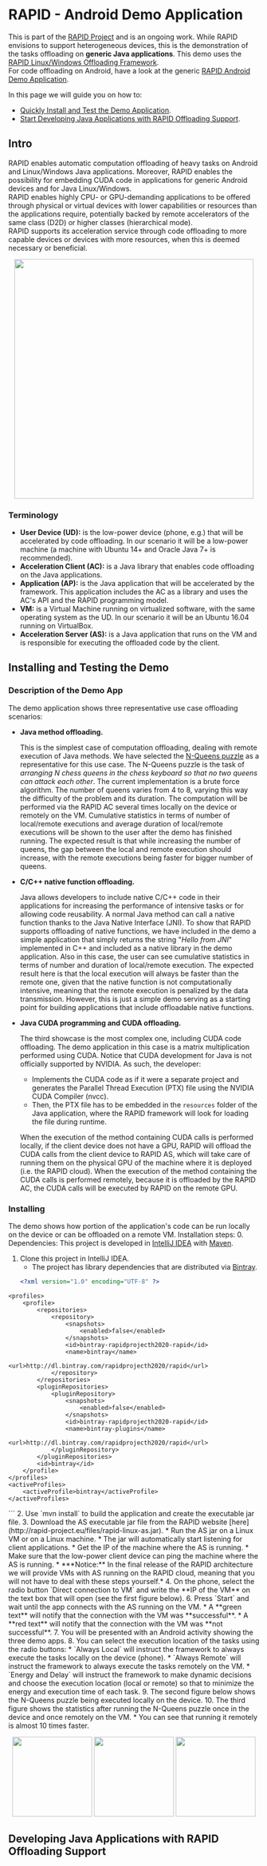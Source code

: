 # RAPID - Android Demo Application
This is part of the [RAPID Project](http://www.rapid-project.eu) and is an ongoing work.
While RAPID envisions to support heterogeneous devices, this is the demonstration of the tasks offloading on **generic Java applications**.
This demo uses the [RAPID Linux/Windows Offloading Framework](https://github.com/RapidProjectH2020/rapid-linux).  
For code offloading on Android, have a look at the generic 
[RAPID Android Demo Application](https://github.com/RapidProjectH2020/rapid-android-DemoApp).

In this page we will guide you on how to:
* [Quickly Install and Test the Demo Application](#installing-and-testing-the-demo).
* [Start Developing Java Applications with RAPID Offloading Support](#developing-java-applications-with-rapid-offloading-support).

## Intro
RAPID enables automatic computation offloading of heavy tasks on Android and Linux/Windows Java applications.
Moreover, RAPID enables the possibility for embedding CUDA code in applications for generic Android devices
and for Java Linux/Windows.  
RAPID enables highly CPU- or GPU-demanding applications to be offered through physical or virtual devices with lower capabilities or resources than the applications require, potentially backed by remote accelerators of the same class (D2D) or higher classes (hierarchical mode).  
RAPID supports its acceleration service through code offloading to more capable devices or devices with more resources, when this is deemed necessary or beneficial.
<p align="center">
<img src="http://rapid-project.eu/files/rapid-arch.png" width="480">
</p>

### Terminology
* **User Device (UD):** is the low-power device (phone, e.g.) that will be accelerated by code offloading.
In our scenario it will be a low-power machine (a machine with Ubuntu 14+ and Oracle Java 7+ is recommended).
* **Acceleration Client (AC):** is a Java library that enables code offloading on the Java applications.
* **Application (AP):** is the Java application that will be accelerated by the framework.
This application includes the AC as a library and uses the AC's API and the RAPID programming model.
* **VM:** is a Virtual Machine running on virtualized software, with the same operating system as the UD.
In our scenario it will be an Ubuntu 16.04 running on VirtualBox.
* **Acceleration Server (AS):** is a Java application that runs on the VM and is responsible for executing the offloaded code by the client.

## Installing and Testing the Demo

### Description of the Demo App
The demo application shows three representative use case offloading scenarios:

* **Java method offloading.**

  This is the simplest case of computation offloading, dealing with remote execution of Java methods.
  We have selected the [N-Queens puzzle](https://developers.google.com/optimization/puzzles/queens) as a representative for this use case.
  The N-Queens puzzle is the task of *arranging N chess queens in the chess keyboard so that no two queens can attack each other*.
  The current implementation is a brute force algorithm.
  The number of queens varies from 4 to 8, varying this way the difficulty of the problem and its duration.
  The computation will be performed via the RAPID AC several times locally on the device or remotely on the VM.
  Cumulative statistics in terms of number of local/remote executions and average duration of local/remote executions
  will be shown to the user after the demo has finished running.
  The expected result is that while increasing the number of queens, the gap between the local and remote execution should increase,
  with the remote executions being faster for bigger number of queens.

* **C/C++ native function offloading.**

  Java allows developers to include native C/C++ code in their applications for increasing the performance 
  of intensive tasks or for allowing code reusability. 
  A normal Java method can call a native function thanks to the Java Native Interface (JNI). 
  To show that RAPID supports offloading of native functions, we have included in the demo a simple application 
  that simply returns the string "*Hello from JNI*" implemented in C++ and included as a native library in the demo application.
  Also in this case, the user can see cumulative statistics in terms of number and duration of local/remote execution.
  The expected result here is that the local execution will always be faster than the remote one, 
  given that the native function is not computationally intensive, meaning that the remote execution is penalized by the data transmission.
  However, this is just a simple demo serving as a starting point for building applications that include offloadable native functions.

* **Java CUDA programming and CUDA offloading.**

  The third showcase is the most complex one, including CUDA code offloading.
  The demo application in this case is a matrix multiplication performed using CUDA.
  Notice that CUDA development for Java is not officially supported by NVIDIA.
  As such, the developer:
  * Implements the CUDA code as if it were a separate project and generates the Parallel Thread Execution 
  (PTX) file using the NVIDIA CUDA Compiler (nvcc).
  * Then, the PTX file has to be embedded in the `resources` folder of the Java application, 
  where the RAPID framework will look for loading the file during runtime.
  
  When the execution of the method containing CUDA calls is performed locally, if the client device does not have a GPU, 
  RAPID will offload the CUDA calls from the client device to RAPID AS,
  which will take care of running them on the physical GPU of the machine where it is deployed (i.e. the RAPID cloud). 
  When the execution of the method containing the CUDA calls is performed remotely, because it is offloaded by the RAPID AC,
  the CUDA calls will be executed by RAPID on the remote GPU.

### Installing
The demo shows how portion of the application's code can be run locally on the device or can be offloaded on a remote VM.
Installation steps:
0. Dependencies: This project is developed in [IntelliJ IDEA](https://www.jetbrains.com/idea/) with [Maven](https://maven.apache.org/).
1. Clone this project in IntelliJ IDEA.
   * The project has library dependencies that are distributed via [Bintray](https://bintray.com/rapidprojecth2020/rapid).
   ```xml
   <?xml version="1.0" encoding="UTF-8" ?>
<settings xsi:schemaLocation='http://maven.apache.org/SETTINGS/1.0.0 http://maven.apache.org/xsd/settings-1.0.0.xsd'
          xmlns='http://maven.apache.org/SETTINGS/1.0.0' xmlns:xsi='http://www.w3.org/2001/XMLSchema-instance'>
    
    <profiles>
        <profile>
            <repositories>
                <repository>
                    <snapshots>
                        <enabled>false</enabled>
                    </snapshots>
                    <id>bintray-rapidprojecth2020-rapid</id>
                    <name>bintray</name>
                    <url>http://dl.bintray.com/rapidprojecth2020/rapid</url>
                </repository>
            </repositories>
            <pluginRepositories>
                <pluginRepository>
                    <snapshots>
                        <enabled>false</enabled>
                    </snapshots>
                    <id>bintray-rapidprojecth2020-rapid</id>
                    <name>bintray-plugins</name>
                    <url>http://dl.bintray.com/rapidprojecth2020/rapid</url>
                </pluginRepository>
            </pluginRepositories>
            <id>bintray</id>
        </profile>
    </profiles>
    <activeProfiles>
        <activeProfile>bintray</activeProfile>
    </activeProfiles>
</settings>
   ```
2. Use `mvn install` to build the application and create the executable jar file.
3. Download the AS executable jar file from the RAPID website [here](http://rapid-project.eu/files/rapid-linux-as.jar).
   * Run the AS jar on a Linux VM or on a Linux machine.
   * The jar will automatically start listening for client applications.
   * Get the IP of the machine where the AS is running.
   * Make sure that the low-power client device can ping the machine where the AS is running.
   * ***Notice:** In the final release of the RAPID architecture we will provide VMs with AS running on the RAPID cloud,
   meaning that you will not have to deal with these steps yourself.*
4. On the phone, select the radio button `Direct connection to VM` and write the **IP of the VM** on the text box that will open
(see the first figure below).
6. Press `Start` and wait until the app connects with the AS running on the VM.
   * A **green text** will notify that the connection with the VM was **successful**.
   * A **red text** will notify that the connection with the VM was **not successful**.
7. You will be presented with an Android activity showing the three demo apps.
8. You can select the execution location of the tasks using the radio buttons:
   * `Always Local` will instruct the framework to always execute the tasks locally on the device (phone).
   * `Always Remote` will instruct the framework to always execute the tasks remotely on the VM.
   * `Energy and Delay` will instruct the framework to make dynamic decisions and choose the execution location (local or remote) so that to minimize the energy and execution time of each task.
9. The second figure below shows the N-Queens puzzle being executed locally on the device.
10. The third figure shows the statistics after running the N-Queens puzzle once in the device and once remotely on the VM.
    * You can see that running it remotely is almost 10 times faster.

<p align="center">
<img src="http://rapid-project.eu/files/rapid-android-demo2.png" width="160">
<img src="http://rapid-project.eu/files/rapid-android-demo3.png" width="160">
<img src="http://rapid-project.eu/files/rapid-android-demo4.png" width="160">
</p>

## Developing Java Applications with RAPID Offloading Support
